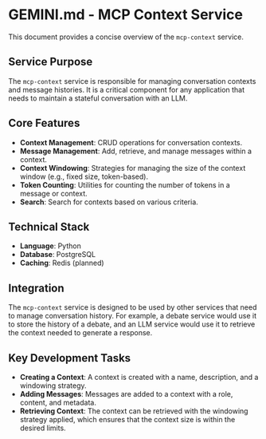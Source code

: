 # GEMINI.md - MCP Context Service

This document provides a concise overview of the `mcp-context` service.

## Service Purpose

The `mcp-context` service is responsible for managing conversation contexts and message histories. It is a critical component for any application that needs to maintain a stateful conversation with an LLM.

## Core Features

- **Context Management**: CRUD operations for conversation contexts.
- **Message Management**: Add, retrieve, and manage messages within a context.
- **Context Windowing**: Strategies for managing the size of the context window (e.g., fixed size, token-based).
- **Token Counting**: Utilities for counting the number of tokens in a message or context.
- **Search**: Search for contexts based on various criteria.

## Technical Stack

- **Language**: Python
- **Database**: PostgreSQL
- **Caching**: Redis (planned)

## Integration

The `mcp-context` service is designed to be used by other services that need to manage conversation history. For example, a debate service would use it to store the history of a debate, and an LLM service would use it to retrieve the context needed to generate a response.

## Key Development Tasks

- **Creating a Context**: A context is created with a name, description, and a windowing strategy.
- **Adding Messages**: Messages are added to a context with a role, content, and metadata.
- **Retrieving Context**: The context can be retrieved with the windowing strategy applied, which ensures that the context size is within the desired limits.
